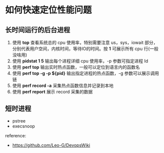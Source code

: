 # 如何快速定位性能问题

## 长时间运行的后台进程

1. 使用 **top** 查看系统总的 cpu 使用率，特别需要注意 us，sys，iowait 部分，分别代表用户空间，内核时间，等待IO的时间。按 **1** 可展示所有 cpu 行(一般没啥用)
2. 使用 **pidstat 1 5** 输出每个进程详细 cpu 使用率，-p 参数可指定进程 Id
3. 使用 **perf top** 输出实时热点函数，一般可以定位到语言内的函数名
4. 使用 **perf top -g -p ${pid}** 输出指定进程的热点函数，-g 参数可以展示调用链
4. 使用 **perf record -a** 采集热点函数信息并记录到本地
5. 使用 **perf report** 展示 record 采集的数据
 
## 短时进程

- pstree
- execsnoop 

reference:

- https://github.com/Leo-G/DevopsWiki
